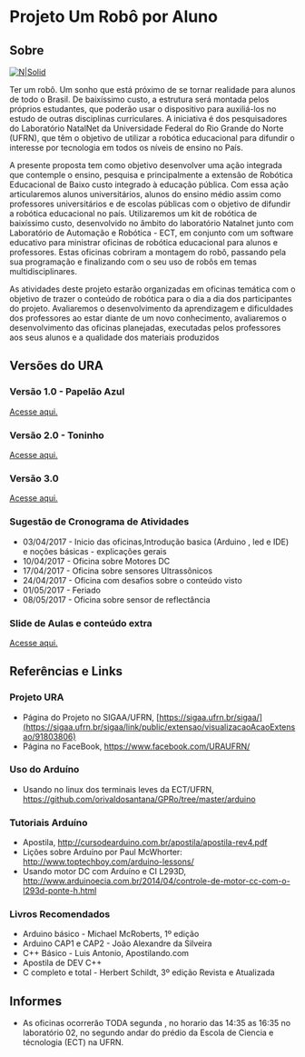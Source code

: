 # Projeto Um Robô por Aluno
## Sobre

[![N|Solid](http://www.natalnet.br/ura/wp-content/themes/Ura/images/logo.png)](http://www.natalnet.br/ura/)

Ter um robô. Um sonho que está próximo de se tornar realidade para alunos de todo o Brasil. De baixíssimo custo, a estrutura será montada pelos próprios estudantes, que poderão usar o dispositivo para auxiliá-los no estudo de outras disciplinas curriculares.
A iniciativa é dos pesquisadores do Laboratório NatalNet da Universidade Federal do Rio Grande do Norte (UFRN), que têm o objetivo de utilizar a robótica educacional para difundir o interesse por tecnologia em todos os níveis de ensino no País.

A presente proposta tem como objetivo desenvolver uma ação integrada que contemple o ensino, pesquisa e principalmente a extensão de Robótica Educacional de Baixo custo integrado à educação pública. Com essa ação articularemos alunos universitários, alunos do ensino médio assim como professores universitários e de escolas públicas com o objetivo de difundir a robótica educacional no país. Utilizaremos um kit de robótica de baixíssimo custo, desenvolvido no âmbito do laboratório Natalnet junto com Laboratório de Automação e Robótica - ECT, em conjunto com um software educativo para ministrar oficinas de robótica educacional para alunos e professores. Estas oficinas  cobriram a montagem do robô, passando pela sua programação e finalizando com o seu uso de robôs em temas multidisciplinares.

As atividades deste projeto estarão organizadas em oficinas temática com o objetivo de trazer o conteúdo de robótica para o dia a dia dos participantes do projeto. Avaliaremos o desenvolvimento da aprendizagem e dificuldades dos professores ao estar diante de um novo conhecimento, avaliaremos o desenvolvimento das oficinas planejadas, executadas pelos professores aos seus alunos e a qualidade dos materiais produzidos

## Versões do URA
### Versão 1.0 - Papelão Azul

[Acesse aqui.](Vers%C3%A3o%201.0)

### Versão 2.0 - Toninho

[Acesse aqui.](toninho)

### Versão 3.0

[Acesse aqui.](versao_3)

### Sugestão de Cronograma de Atividades
* 03/04/2017 - Inicio das oficinas,Introdução basica (Arduino ,  led e IDE) e noções básicas - explicações gerais
* 10/04/2017 - Oficina sobre Motores DC
* 17/04/2017 - Oficina sobre sensores Ultrassônicos
* 24/04/2017 - Oficina com desafios sobre o conteúdo visto
* 01/05/2017 - Feriado
* 08/05/2017 - Oficina sobre sensor de reflectância 

### Slide de Aulas e conteúdo extra
[Acesse aqui.](Slides%20de%20aula)

## Referências e Links

### Projeto URA
* Página do Projeto no SIGAA/UFRN, [https://sigaa.ufrn.br/sigaa/](https://sigaa.ufrn.br/sigaa/link/public/extensao/visualizacaoAcaoExtensao/91803806)
* Página no FaceBook, https://www.facebook.com/URAUFRN/

### Uso do Arduíno
* Usando no linux dos terminais leves da ECT/UFRN,
https://github.com/orivaldosantana/GPRo/tree/master/arduino

### Tutoriais Arduíno
* Apostila, http://cursodearduino.com.br/apostila/apostila-rev4.pdf
* Lições sobre Arduíno por Paul McWhorter: http://www.toptechboy.com/arduino-lessons/
* Usando motor DC com Arduíno e CI L293D, http://www.arduinoecia.com.br/2014/04/controle-de-motor-cc-com-o-l293d-ponte-h.html

### Livros Recomendados
* Arduino básico - Michael McRoberts, 1º edição
* Arduino CAP1 e CAP2 -  João Alexandre da Silveira
* C++ Básico - Luis Antonio, Apostilando.com
* Apostila de DEV C++
* C completo e total - Herbert Schildt, 3º edição Revista e Atualizada

## Informes

* As oficinas ocorrerão TODA segunda , no horario das 14:35 as 16:35 no laboratório 02, no segundo andar do prédio da Escola de Ciencia e técnologia (ECT)  na UFRN.

